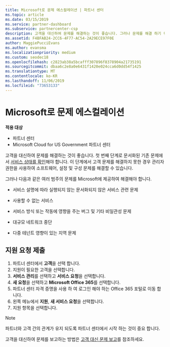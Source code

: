 ```yaml
---
title: Microsoft로 문제 에스컬레이션 | 파트너 센터
ms.topic: article
ms.date: 03/15/2019
ms.service: partner-dashboard
ms.subservice: partnercenter-csp
description: 고객을 대신하여 문제를 해결하는 것이 좋습니다. 그러나 문제를 해결 하기 위해 Microsoft에 전달 해야 하는 여러 가지 문제 범주가 있습니다.
ms.assetid: F4BFAB24-2CC6-4F77-AC54-2A29ECE97F0E
author: MaggiePucciEvans
ms.author: evansma
ms.localizationpriority: medium
ms.custom: seodec18
ms.openlocfilehash: c2823ab38a5bcafff307896f8378904a21735191
ms.sourcegitcommit: dbaa6c2e8a0e6431f1420e024cca6d0dd54f1425
ms.translationtype: MT
ms.contentlocale: ko-KR
ms.lasthandoff: 11/06/2019
ms.locfileid: "73653133"
---
```

# <a name="escalate-problems-to-microsoft"></a>Microsoft로 문제 에스컬레이션

**적용 대상**

-  파트너 센터
-  Microsoft Cloud for US Government 파트너 센터


고객을 대신하여 문제를 해결하는 것이 좋습니다. 첫 번째 단계로 문서화된 기존 문제에서 [서비스 상태를 확인](check-service-health.md)해야 합니다. 이 단계에서 고객 문제를 해결하지 못한 경우 관리자 권한을 사용하여 소프트웨어, 설정 및 구성 문제를 해결할 수 있습니다.

그러나 다음과 같은 여러 범주의 문제를 Microsoft에 제공하여 해결해야 합니다.

-   서비스 설명에 따라 실행되지 않는 문서화되지 않은 서비스 관련 문제

-   사용할 수 없는 서비스

-   서비스 방식 또는 작동에 영향을 주는 버그 및 기타 비일관성 문제

-   대규모 네트워크 중단

-   다중 테넌트 영향이 있는 지역 문제

## <a name="submit-a-support-request"></a>지원 요청 제출

1. 파트너 센터에서 **고객**을 선택 합니다.
2. 지원이 필요한 고객을 선택합니다.
3. **서비스 관리**를 선택하고 **서비스 요청**을 선택합니다.
4. **새 요청**을 선택하고 **Microsoft Office 365**를 선택합니다.
5. 파트너 센터 자격 증명을 사용 하 여 로그인 해야 하는 Office 365 포털로 이동 합니다.
6. 왼쪽 메뉴에서 **지원**, **새 서비스 요청**을 선택합니다.
7. 지원 항목을 선택합니다.

>[!NOTE]
>파트너와 고객 간의 관계가 유지 되도록 파트너 센터에서 시작 하는 것이 중요 합니다. 


고객을 대신하여 문제를 보고하는 방법은 [고객 대신 문제 보고](report-problems-on-behalf-of-a-customer.md)를 참조하세요.

 

 



